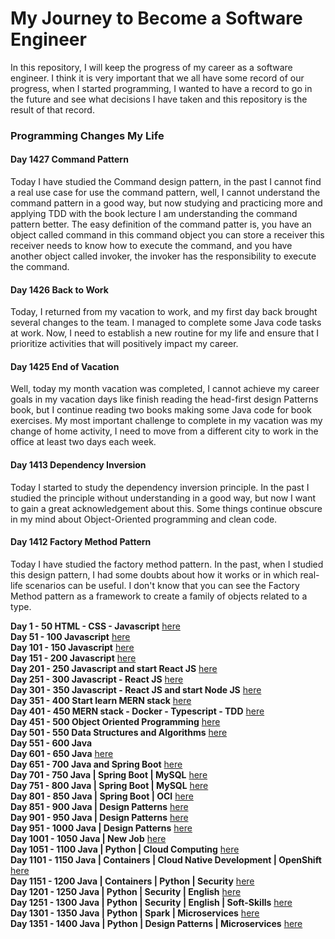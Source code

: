 # My Journey to Become a Software Engineer

In this repository, I will keep the progress of my career as a software engineer. I think it is very
important that we all have some record of our progress, when I started programming, I wanted to have
a record to go in the future and see what decisions I have taken and this repository is the result
of that record.

### Programming Changes My Life

#### Day 1427 Command Pattern

Today I have studied the Command design pattern, in the past I cannot find a real use case for use the command
pattern, well, I cannot understand the command pattern in a good way, but now studying and practicing more and applying
TDD with the book lecture I am understanding the command pattern better.
The easy definition of the command patter is, you have an object called command in this command object you can
store a receiver this receiver needs to know how to execute the command, and you have another object called invoker,
the invoker has the responsibility to execute the command.

#### Day 1426 Back to Work

Today, I returned from my vacation to work, and my first day back brought several changes to the team.
I managed to complete some Java code tasks at work.
Now, I need to establish a new routine for my life
and ensure that I prioritize activities that will positively impact my career.

#### Day 1425 End of Vacation

Well, today my month vacation was completed,
I cannot achieve my career goals in my vacation days like finish reading the head-first design Patterns book,
but I continue reading two books making some Java code for book exercises.
My most important challenge to complete in my vacation was my change of home activity,
I need to move from a different city to work in the office at least two days each week.

#### Day 1413 Dependency Inversion

Today I started to study the dependency inversion principle.
In the past I studied the principle without understanding in a good way,
but now I want to gain a great acknowledgement about this.
Some things continue obscure in my mind about Object-Oriented programming and clean code.

#### Day 1412 Factory Method Pattern

Today I have studied the factory method pattern.
In the past, when I studied this design pattern, I had some doubts about how it works or in which real-life scenarios
can be useful.
I don't know that you can see the Factory Method pattern as a framework to create a family of objects related to a type.

**Day 1 - 50 HTML - CSS - Javascript**  [here](./day0-50.md)</br>
**Day 51 - 100 Javascript** [here](./day51-100.md)</br>
**Day 101 - 150 Javascript** [here](./day101-150.md)</br>
**Day 151 - 200 Javascript** [here](./day151-200.md)</br>
**Day 201 - 250 Javascript and start React JS** [here](day201-250.md)</br>
**Day 251 - 300 Javascript - React JS** [here](day251-300.md)</br>
**Day 301 - 350 Javascript - React JS and start Node JS** [here](day301-350.md)</br>
**Day 351 - 400 Start learn MERN stack** [here](day351-400.md)</br>
**Day 401 - 450 MERN stack - Docker - Typescript - TDD** [here](day401-450.md)</br>
**Day 451 - 500 Object Oriented Programming** [here](day451-500.md)</br>
**Day 501 - 550 Data Structures and Algorithms** [here](day501-550.md)</br>
**Day 551 - 600 Java**</br>
**Day 601 - 650 Java** [here](day601-650.md)</br>
**Day 651 - 700 Java and Spring Boot** [here](day651-700.md)</br>
**Day 701 - 750 Java | Spring Boot | MySQL** [here](day701-750.md)</br>
**Day 751 - 800 Java | Spring Boot | MySQL** [here](day751-800.markdown)</br>
**Day 801 - 850 Java | Spring Boot | OCI** [here](day801-850.md)</br>
**Day 851 - 900 Java | Design Patterns** [here](day851-900.md)</br>
**Day 901 - 950 Java | Design Patterns** [here](day901-950.md)</br>
**Day 951 - 1000 Java | Design Patterns** [here](day951-1000.md)</br>
**Day 1001 - 1050 Java | New Job** [here](day1001-1050.md)</br>
**Day 1051 - 1100 Java | Python | Cloud Computing** [here](day1051-1100.md)</br>
**Day 1101 - 1150 Java | Containers | Cloud Native Development | OpenShift** [here](day1101-1150.md)</br>
**Day 1151 - 1200 Java | Containers | Python | Security** [here](day1151-1200.md)</br>
**Day 1201 - 1250 Java | Python | Security | English** [here](day1201-1250.md)</br>
**Day 1251 - 1300 Java | Python | Security | English | Soft-Skills** [here](day1251-1300.md)</br>
**Day 1301 - 1350 Java | Python | Spark | Microservices** [here](day1301-1350.md)</br>
**Day 1351 - 1400 Java | Python | Design Patterns | Microservices** [here](day1351-1400.md)</br>

